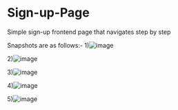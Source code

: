 # Sign-up-Page
Simple sign-up frontend page that navigates step by step

Snapshots are as follows:-
1)![image](https://user-images.githubusercontent.com/60209547/176025600-1dd4e598-f24a-4c74-b0ff-295421ced8a2.png)

2)![image](https://user-images.githubusercontent.com/60209547/176025647-5e037ba1-2930-47db-bead-3470e8631380.png)

3)![image](https://user-images.githubusercontent.com/60209547/176025694-5ab204a3-57e2-46e0-9b73-15d40cbcd871.png)

4)![image](https://user-images.githubusercontent.com/60209547/176025760-3aa00c59-ff4d-4286-b2b4-6b3fff6f6940.png)

5)![image](https://user-images.githubusercontent.com/60209547/176025802-a6c2d5fc-33c6-45b8-8031-0b51c0ff46e1.png)
